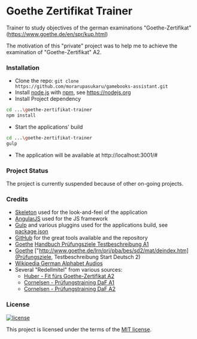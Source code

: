 # Goethe Zertifikat Trainer

Trainer to study objectives of the german examinations "Goethe-Zertifikat" (https://www.goethe.de/en/spr/kup.html)

The motivation of this "private" project was to help me to achieve the examination of "Goethe-Zertifikat" A2.


### Installation

- Clone the repo: `git clone https://github.com/morarupasukaru/gamebooks-assistant.git`
- Install [node.js](https://nodejs.org) with [npm](https://www.npmjs.com/), see https://nodejs.org
- Install Project dependency
```bash
cd ...\goethe-zertifikat-trainer
npm install
```
- Start the applications' build
```bash
cd ...\goethe-zertifikat-trainer
gulp
```
- The application will be available at http://localhost:3001/#


### Project Status

The project is currently suspended because of other on-going projects.


### Credits

- [Skeleton](http://getskeleton.com/) used for the look-and-feel of the application
- [AngularJS](https://angularjs.org/) used for the JS framework
- [Gulp](https://gulpjs.com/) and various pluggins used for the applications build, see [package.json](package.json)
- [GitHub](https://github.com/) for the great tools available and the repository
- [Goethe](https://www.goethe.de) [Handbuch Prüfungsziele Testbeschreibung A1](https://www.goethe.de/ins/de/de/prf/prf_neu/gzfit1/inf.html)
- [Goethe](https://www.goethe.de) ["http://www.goethe.de/lrn/prj/pba/bes/sd2/mat/deindex.htm](Prüfungsziele, Testbeschreibung Start Deutsch 2)
- [Wikipedia German Alphabet Audios](https://en.m.wikipedia.org/wiki/German_orthography)
- Several "Redellmitel" from various sources:
	- [Huber - Fit fürs Goethe-Zertifikat A2](https://shop.hueber.de/de/fit-f-goethe-z-a2-lb-m-cd-f-erw.html)
	- [Cornelsen - Prüfungstraining DaF A1](https://www.cornelsen.de/cbb/reihe/r-5498/ra/titel/9783060207473)
	- [Cornelsen - Prüfungstraining DaF A2](https://www.cornelsen.de/cbb/reihe/r-5498/ra/titel/9783061217730)

	
### License

[![license](https://img.shields.io/badge/license-MIT-green.svg)](https://github.com/morarupasukaru/gamebooks-assistant/blob/master/LICENSE.md)

This project is licensed under the terms of the [MIT license](/LICENSE.md).
